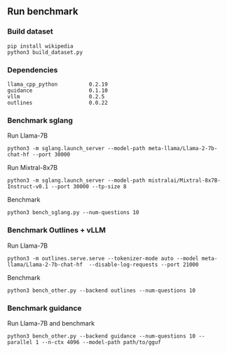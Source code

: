 ## Run benchmark

### Build dataset
```
pip install wikipedia
python3 build_dataset.py
```

### Dependencies

```
llama_cpp_python          0.2.19
guidance                  0.1.10
vllm                      0.2.5
outlines                  0.0.22
```

### Benchmark sglang

Run Llama-7B

```
python3 -m sglang.launch_server --model-path meta-llama/Llama-2-7b-chat-hf --port 30000 
```

Run Mixtral-8x7B

```
python3 -m sglang.launch_server --model-path mistralai/Mixtral-8x7B-Instruct-v0.1 --port 30000 --tp-size 8
```

Benchmark

```
python3 bench_sglang.py --num-questions 10
```


### Benchmark Outlines + vLLM

Run Llama-7B

```
python3 -m outlines.serve.serve --tokenizer-mode auto --model meta-llama/Llama-2-7b-chat-hf  --disable-log-requests --port 21000
```

Benchmark

```
python3 bench_other.py --backend outlines --num-questions 10
```


### Benchmark guidance

Run Llama-7B and benchmark

```
python3 bench_other.py --backend guidance --num-questions 10 --parallel 1 --n-ctx 4096 --model-path path/to/gguf
```
